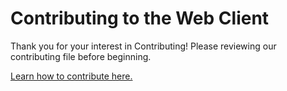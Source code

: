 # Contributing to the Web Client
Thank you for your interest in Contributing! Please reviewing our contributing file before beginning.

[Learn how to contribute here.](https://github.com/willowtreeapps/wombats-documentation/blob/master/CONTRIBUTING.md)
